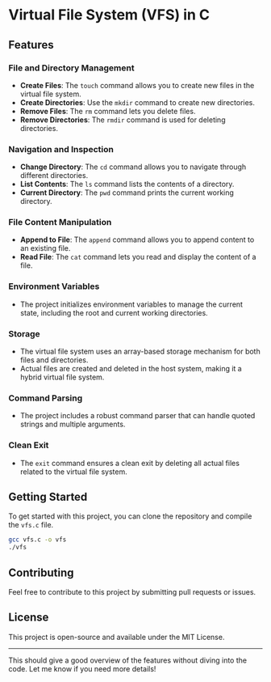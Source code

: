 # Virtual File System (VFS) in C

## Features

### File and Directory Management
- **Create Files**: The `touch` command allows you to create new files in the virtual file system.
- **Create Directories**: Use the `mkdir` command to create new directories.
- **Remove Files**: The `rm` command lets you delete files.
- **Remove Directories**: The `rmdir` command is used for deleting directories.

### Navigation and Inspection
- **Change Directory**: The `cd` command allows you to navigate through different directories.
- **List Contents**: The `ls` command lists the contents of a directory.
- **Current Directory**: The `pwd` command prints the current working directory.

### File Content Manipulation
- **Append to File**: The `append` command allows you to append content to an existing file.
- **Read File**: The `cat` command lets you read and display the content of a file.

### Environment Variables
- The project initializes environment variables to manage the current state, including the root and current working directories.

### Storage
- The virtual file system uses an array-based storage mechanism for both files and directories.
- Actual files are created and deleted in the host system, making it a hybrid virtual file system.

### Command Parsing
- The project includes a robust command parser that can handle quoted strings and multiple arguments.

### Clean Exit
- The `exit` command ensures a clean exit by deleting all actual files related to the virtual file system.

## Getting Started

To get started with this project, you can clone the repository and compile the `vfs.c` file.

```bash
gcc vfs.c -o vfs
./vfs
```

## Contributing

Feel free to contribute to this project by submitting pull requests or issues.

## License

This project is open-source and available under the MIT License.

---

This should give a good overview of the features without diving into the code. Let me know if you need more details!
